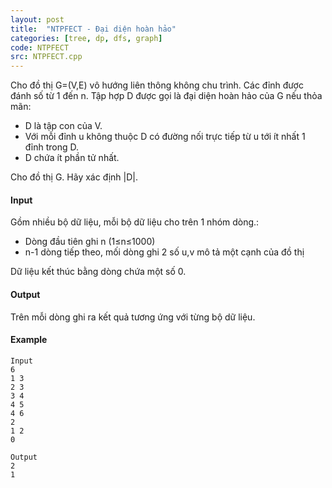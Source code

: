 ```yaml
---
layout: post
title:  "NTPFECT - Đại diện hoàn hảo"
categories: [tree, dp, dfs, graph]
code: NTPFECT
src: NTPFECT.cpp
---
```




Cho đồ thị G=(V,E) vô hướng liên thông không chu trình. Các đỉnh được đánh số từ 1 đến n. Tập hợp D được gọi là đại diện hoàn hảo của G nếu thỏa mãn:

+ D là tập con của V.
+ Với mỗi đỉnh u không thuộc D có đường nối trực tiếp từ u tới ít nhất 1 đỉnh trong D.
+ D chứa ít phần tử nhất.

Cho đồ thị G. Hãy xác định |D|.

#### Input

Gồm nhiều bộ dữ liệu, mỗi bộ dữ liệu cho trên 1 nhóm dòng.:

+ Dòng đầu tiên ghi n (1≤n≤1000)
+ n-1 dòng tiếp theo, mối dòng ghi 2 số u,v mô tả một cạnh của đồ thị

Dữ liệu kết thúc bằng dòng chứa một số 0.

#### Output

Trên mỗi dòng ghi ra kết quả tương ứng với từng bộ dữ liệu.

#### Example

```
Input  
6  
1 3  
2 3  
3 4  
4 5  
4 6  
2  
1 2  
0  
  
Output  
2  
1
```

<!--more-->

